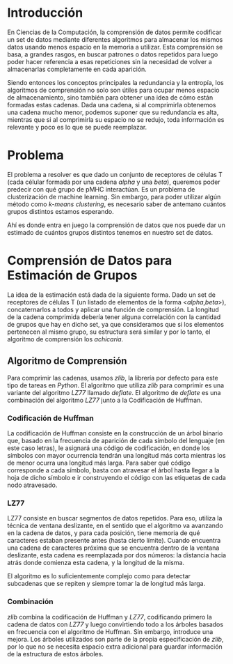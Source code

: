 # Introducción

En Ciencias de la Computación, la comprensión de datos permite codificar un set de datos mediante diferentes algoritmos para almacenar los mismos datos usando menos espacio en la memoria a utilizar. Esta comprensión se basa, a grandes rasgos, en buscar patrones o datos repetidos para luego poder hacer referencia a esas repeticiones sin la necesidad de volver a almacenarlas completamente en cada aparición.

Siendo entonces los conceptos principales la redundancia y la entropía, los algoritmos de comprensión no solo son útiles para ocupar menos espacio de almacenamiento, sino también para obtener una idea de cómo están formadas estas cadenas. Dada una cadena, si al comprimirla obtenemos una cadena mucho menor, podemos suponer que su redundancia es alta, mientras que si al comprimirla su espacio no se redujo, toda información es relevante y poco es lo que se puede reemplazar.

# Problema

El problema a resolver es que dado un conjunto de receptores de células T (cada célular formada por una cadena _alpha_ y una _beta_), queremos poder predecir con qué grupo de pMHC interactúan. Es un problema de clusterización de machine learning. Sin embargo, para poder utilizar algún método como _k-means clustering_, es necesario saber de antemano cuántos grupos distintos estamos esperando.

Ahí es donde entra en juego la comprensión de datos que nos puede dar un estimado de cuántos grupos distintos tenemos en nuestro set de datos. 

# Comprensión de Datos para Estimación de Grupos

La idea de la estimación está dada de la siguiente forma. Dado un set de receptores de células T (un listado de elementos de la forma <_alpha_,_beta_>), concaternarlos a todos y aplicar una función de comprensión. La longitud de la cadena comprimida debería tener alguna correlación con la cantidad de grupos que hay en dicho set, ya que consideramos que si los elementos pertenecen al mismo grupo, su estructura será similar y por lo tanto, el algoritmo de comprensión los _achicaría_.

## Algoritmo de Comprensión

Para comprimir las cadenas, usamos _zlib_, la librería por defecto para este tipo de tareas en _Python_. El algoritmo que utiliza _zlib_ para comprimir es una variante del algoritmo _LZ77_ llamado _deflate_. El algoritmo de _deflate_ es una combinación del algoritmo _LZ77_ junto a la Codificación de Huffman.

### Codificación de Huffman

La codificación de Huffman consiste en la construcción de un árbol binario que, basado en la frecuencia de aparición de cada símbolo del lenguaje (en este caso letras), le asignará una código de codificación, en donde los símbolos con mayor ocurrencia tendrán una longitud más corta mientras los de menor ocurra una longitud más larga. Para saber qué código corresponde a cada símbolo, basta con atravesar el árbol hasta llegar a la hoja de dicho símbolo e ir construyendo el código con las etiquetas de cada nodo atravesado.

### LZ77

LZ77 consiste en buscar segmentos de datos repetidos. Para eso, utiliza la técnica de ventana deslizante, en el sentido que el algoritmo va avanzando en la cadena de datos, y para cada posición, tiene memoria de qué caracteres estaban presente antes (hasta cierto límite). Cuando encuentra una cadena de caracteres próxima que se encuentra dentro de la ventana deslizante, esta cadena es reemplazada por dos números: la distancia hacia atrás donde comienza esta cadena, y la longitud de la misma. 

El algoritmo es lo suficientemente complejo como para detectar subcadenas que se repiten y siempre tomar la de longitud más larga.

### Combinación

_zlib_ combina la codificación de Huffman y _LZ77_, codificando primero la cadena de datos con _LZ77_ y luego convirtiendo todo a los árboles basados en frecuencia con el algoritmo de Huffman. Sin embargo, introduce una mejora. Los árboles utilizados son parte de la propia especificación de _zlib_, por lo que no se necesita espacio extra adicional para guardar información de la estructura de estos árboles.

